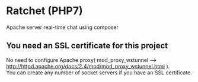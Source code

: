# Ratchet (PHP7)
Apache server real-time chat using composer

## You need an SSL certificate for this project
No need to configure Apache proxy( mod_proxy_wstunnel --> http://httpd.apache.org/docs/2.4/mod/mod_proxy_wstunnel.html ).  
You can create any number of socket servers if you have an SSL certificate.  
